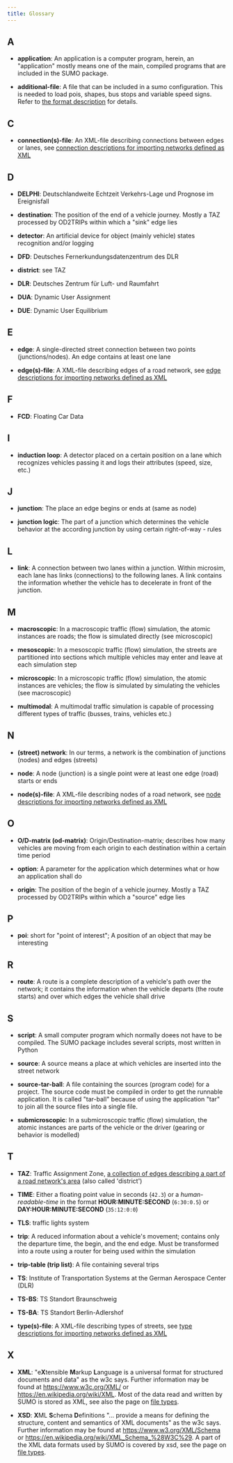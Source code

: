 ```yaml
---
title: Glossary
---
```


## A

- **application**: 
An application is a computer program, herein, an
"application" mostly means one of the main, compiled programs that
are included in the SUMO package.
  
- **additional-file**:
A file that can be included in a sumo
configuration. This is needed to load pois, shapes, bus stops and
variable speed signs. Refer to [the format
description](../sumo.md#format_of_additional_files) for
details.

## C

- **connection(s)-file**:
An XML-file describing connections between edges
or lanes, see [connection descriptions for importing networks
defined as
XML](../Networks/PlainXML.md#connection_descriptions)

## D

- **DELPHI**:
Deutschlandweite Echtzeit Verkehrs-Lage und Prognose im
Ereignisfall
  
- **destination**:
The position of the end of a vehicle journey. Mostly a
TAZ processed by OD2TRIPs within which a "sink" edge lies
  
- **detector**:
An artificial device for object (mainly vehicle) states
recognition and/or logging
  
- **DFD**:
Deutsches Fernerkundungsdatenzentrum des DLR
  
- **district**:
see TAZ
  
- **DLR**:
Deutsches Zentrum für Luft- und Raumfahrt
  
- **DUA**:
Dynamic User Assignment
  
- **DUE**:
Dynamic User Equilibrium

## E

- **edge**:
A single-directed street connection between two points
(junctions/nodes). An edge contains at least one lane
  
- **edge(s)-file**:
A XML-file describing edges of a road network, see
[edge descriptions for importing networks defined as
XML](../Networks/PlainXML.md#edge_descriptions)

## F

- **FCD**:
Floating Car Data

## I

- **induction loop**:
A detector placed on a certain position on a lane
which recognizes vehicles passing it and logs their attributes
(speed, size, etc.)

## J

- **junction**:
The place an edge begins or ends at (same as node)
  
- **junction logic**:
The part of a junction which determines the vehicle
behavior at the according junction by using certain right-of-way -
rules

## L

- **link**:
A connection between two lanes within a junction. Within
microsim, each lane has links (connections) to the following lanes.
A link contains the information whether the vehicle has to
decelerate in front of the junction.

## M

- **macroscopic**:
In a macroscopic traffic (flow) simulation, the atomic
instances are roads; the flow is simulated directly (see
microscopic)
  
- **mesoscopic**:
In a mesoscopic traffic (flow) simulation, the streets
are partitioned into sections which multiple vehicles may enter and
leave at each simulation step
  
- **microscopic**:
In a microscopic traffic (flow) simulation, the atomic
instances are vehicles; the flow is simulated by simulating the
vehicles (see macroscopic)
  
- **multimodal**:
A multimodal traffic simulation is capable of processing
different types of traffic (busses, trains, vehicles etc.)

## N

- **(street) network**:
In our terms, a network is the combination of
junctions (nodes) and edges (streets)
  
- **node**:
A node (junction) is a single point were at least one edge
(road) starts or ends
  
- **node(s)-file**:
A XML-file describing nodes of a road network, see
[node descriptions for importing networks defined as
XML](../Networks/PlainXML.md#node_descriptions)

## O

- **O/D-matrix (od-matrix)**:
Origin/Destination-matrix; describes how
many vehicles are moving from each origin to each destination within
a certain time period
  
- **option**:
A parameter for the application which determines what or how
an application shall do
  
- **origin**:
The position of the begin of a vehicle journey. Mostly a TAZ
processed by OD2TRIPs within which a "source" edge lies

## P

- **poi**:
short for "point of interest"; A position of an object that may
be interesting

## R

- **route**:
A route is a complete description of a vehicle's path over
the network; it contains the information when the vehicle departs
(the route starts) and over which edges the vehicle shall drive

## S

- **script**:
A small computer program which normally doees not have to be
compiled. The SUMO package includes several scripts, most written in
Python
  
- **source**:
A source means a place at which vehicles are inserted into
the street network
  
- **source-tar-ball**:
A file containing the sources (program code) for a
project. The source code must be compiled in order to get the
runnable application. It is called "tar-ball" because of using the
application "tar" to join all the source files into a single file.
  
- **submicroscopic**:
In a submicroscopic traffic (flow) simulation, the
atomic instances are parts of the vehicle or the driver (gearing or
behavior is modelled)

## T

- **TAZ**:
Traffic Assignment Zone, [a collection of edges describing a
part of a road network's
area](../Demand/Importing_O/D_Matrices.md#describing_the_taz)
(also called 'district')
  
- **TIME**: Either a floating point value in seconds (`42.3`) or a *human-readable-time* in the format **HOUR:MINUTE:SECOND** (`6:30:0.5`) or **DAY:HOUR:MINUTE:SECOND** (`35:12:0:0`)
  
- **TLS**:
traffic lights system
  
- **trip**:
A reduced information about a vehicle's movement; contains
only the departure time, the begin, and the end edge. Must be
transformed into a route using a router for being used within the
simulation
  
- **trip-table (trip list)**:
A file containing several trips
  
- **TS**:
Institute of Transportation Systems at the German Aerospace
Center (DLR)

- **TS-BS**:
TS Standort Braunschweig
  
- **TS-BA**:
TS Standort Berlin-Adlershof
  
- **type(s)-file**:
A XML-file describing types of streets, see [type
descriptions for importing networks defined as
XML](../Networks/PlainXML.md#type_descriptions)

## X

- **XML**:
"e**X**tensible **M**arkup **L**anguage is a universal format
for structured documents and data" as the w3c says. Further
information may be found at <https://www.w3c.org/XML/> or
<https://en.wikipedia.org/wiki/XML>. Most of the data read and
written by SUMO is stored as XML, see also the page on [file
types](../Other/File_Extensions.md).
  
- **XSD**:
**X**ML **S**chema **D**efinitions "... provide a means for
defining the structure, content and semantics of XML documents" as
the w3c says. Further information may be found at
<https://www.w3.org/XML/Schema> or
<https://en.wikipedia.org/wiki/XML_Schema_%28W3C%29>. A part of the
XML data formats used by SUMO is covered by xsd, see the page on
[file types](../Other/File_Extensions.md).
